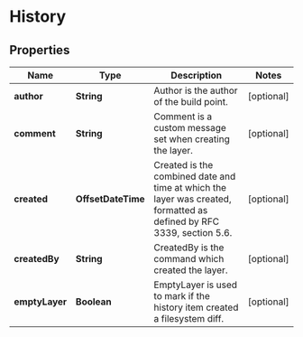 

# History


## Properties

| Name | Type | Description | Notes |
|------------ | ------------- | ------------- | -------------|
|**author** | **String** | Author is the author of the build point. |  [optional] |
|**comment** | **String** | Comment is a custom message set when creating the layer. |  [optional] |
|**created** | **OffsetDateTime** | Created is the combined date and time at which the layer was created, formatted as defined by RFC 3339, section 5.6. |  [optional] |
|**createdBy** | **String** | CreatedBy is the command which created the layer. |  [optional] |
|**emptyLayer** | **Boolean** | EmptyLayer is used to mark if the history item created a filesystem diff. |  [optional] |



